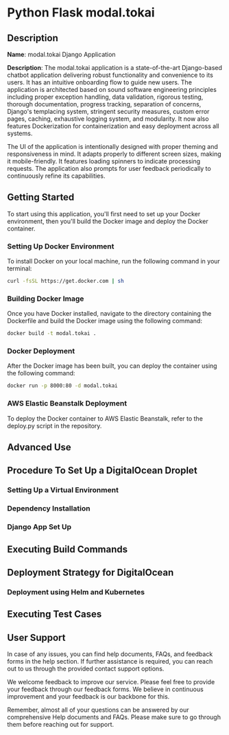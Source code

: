 # Python Flask modal.tokai

## Description

**Name**: modal.tokai Django Application

**Description**: The modal.tokai application is a state-of-the-art Django-based chatbot application delivering robust functionality and convenience to its users. It has an intuitive onboarding flow to guide new users. The application is architected based on sound software engineering principles including proper exception handling, data validation, rigorous testing, thorough documentation, progress tracking, separation of concerns, Django's templacing system, stringent security measures, custom error pages, caching, exhaustive logging system, and modularity. It now also features Dockerization for containerization and easy deployment across all systems.

The UI of the application is intentionally designed with proper theming and responsiveness in mind. It adapts properly to different screen sizes, making it mobile-friendly. It features loading spinners to indicate processing requests. The application also prompts for user feedback periodically to continuously refine its capabilities.

## Getting Started

To start using this application, you'll first need to set up your Docker environment, then you'll build the Docker image and deploy the Docker container.

### Setting Up Docker Environment
To install Docker on your local machine, run the following command in your terminal:
```bash
curl -fsSL https://get.docker.com | sh
```

### Building Docker Image
Once you have Docker installed, navigate to the directory containing the Dockerfile and build the Docker image using the following command:
```bash
docker build -t modal.tokai .
```

### Docker Deployment
After the Docker image has been built, you can deploy the container using the following command:
```bash
docker run -p 8000:80 -d modal.tokai
```

### AWS Elastic Beanstalk Deployment
To deploy the Docker container to AWS Elastic Beanstalk, refer to the deploy.py script in the repository.

## Advanced Use 
<!--- Existing content here --->

## Procedure To Set Up a DigitalOcean Droplet
<!--- Existing content here --->

### Setting Up a Virtual Environment
<!--- Existing content here --->

### Dependency Installation
<!--- Existing content here --->

### Django App Set Up
<!--- Existing content here --->

## Executing Build Commands
<!--- Existing content here --->

## Deployment Strategy for DigitalOcean
<!--- Existing content here --->

### Deployment using Helm and Kubernetes
<!--- Existing content here --->

## Executing Test Cases
<!--- Existing content here --->

## User Support

In case of any issues, you can find help documents, FAQs, and feedback forms in the help section. If further assistance is required, you can reach out to us through the provided contact support options.

We welcome feedback to improve our service. Please feel free to provide your feedback through our feedback forms. We believe in continuous improvement and your feedback is our backbone for this.

Remember, almost all of your questions can be answered by our comprehensive Help documents and FAQs. Please make sure to go through them before reaching out for support.
